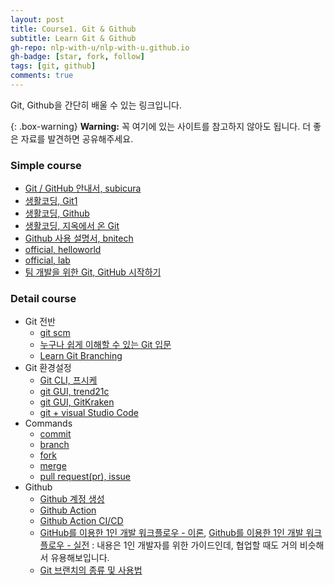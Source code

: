 ```yaml
---
layout: post
title: Course1. Git & Github
subtitle: Learn Git & Github
gh-repo: nlp-with-u/nlp-with-u.github.io
gh-badge: [star, fork, follow]
tags: [git, github]
comments: true
---
```


Git, Github을 간단히 배울 수 있는 링크입니다.  

{: .box-warning}
**Warning:** 꼭 여기에 있는 사이트를 참고하지 않아도 됩니다. 더 좋은 자료를 발견하면 공유해주세요.  

### Simple course

- [Git / GitHub 안내서, subicura](https://subicura.com/git/)
- [생활코딩, Git1](https://opentutorials.org/module/3733)
- [생활코딩, Github](https://opentutorials.org/module/155/2475)
- [생활코딩, 지옥에서 온 Git](https://www.opentutorials.org/course/2708)
- [Github 사용 설명서, bnitech](https://bnitech.tistory.com/9)
- [official, helloworld](https://guides.github.com/activities/hello-world/)
- [official, lab](https://lab.github.com/)
- [팀 개발을 위한 Git, GitHub 시작하기](http://www.yes24.com/Product/Goods/86031178)

### Detail course

- Git 전반
  - [git scm](https://git-scm.com/book/ko/v2/%EC%8B%9C%EC%9E%91%ED%95%98%EA%B8%B0-%EB%B2%84%EC%A0%84-%EA%B4%80%EB%A6%AC%EB%9E%80%3F)
  - [누구나 쉽게 이해할 수 있는 Git 입문](https://backlog.com/git-tutorial/kr/)
  - [Learn Git Branching](https://learngitbranching.js.org/?locale=ko)
- Git 환경설정
  - [Git CLI, 프시케](https://medium.com/@psychet_learn/git-%EC%82%AC%EC%9A%A9%EB%B2%95-2%EC%9E%A5-git-cli-%EC%9D%B5%EC%88%99%ED%95%B4%EC%A7%80%EA%B8%B0-3bc6c25db65f)
  - [git GUI, trend21c](https://trend21c.tistory.com/1431)
  - [git GUI, GitKraken](https://www.gitkraken.com/)
  - [git + visual Studio Code](https://promobile.tistory.com/378)
- Commands
  - [commit](https://git-scm.com/book/ko/v2/Git%EC%9D%98-%EA%B8%B0%EC%B4%88-%EC%88%98%EC%A0%95%ED%95%98%EA%B3%A0-%EC%A0%80%EC%9E%A5%EC%86%8C%EC%97%90-%EC%A0%80%EC%9E%A5%ED%95%98%EA%B8%B0)
  - [branch](https://git-scm.com/book/ko/v2/Git-%EB%B8%8C%EB%9E%9C%EC%B9%98-%EB%B8%8C%EB%9E%9C%EC%B9%98%EB%9E%80-%EB%AC%B4%EC%97%87%EC%9D%B8%EA%B0%80)
  - [fork](https://velog.io/@imacoolgirlyo/Git-fork%EC%99%80-clone-%EC%9D%98-%EC%B0%A8%EC%9D%B4%EC%A0%90-5sjuhwfzgp)
  - [merge](https://git-scm.com/book/ko/v2/Git-%EB%B8%8C%EB%9E%9C%EC%B9%98-%EB%B8%8C%EB%9E%9C%EC%B9%98%EC%99%80-Merge-%EC%9D%98-%EA%B8%B0%EC%B4%88)
  - [pull request(pr), issue](https://ebbnflow.tistory.com/260)
- Github
  - [Github 계정 생성](https://git-scm.com/book/ko/v2/GitHub-%EA%B3%84%EC%A0%95-%EB%A7%8C%EB%93%A4%EA%B3%A0-%EC%84%A4%EC%A0%95%ED%95%98%EA%B8%B0)
  - [Github Action](https://elastic7327.medium.com/%EA%B9%83%ED%97%88%EB%B8%8C%EC%9D%98-%EC%95%A1%EC%85%98-%EA%B8%B0%EB%8A%A5-git-action-%EB%A5%BC-%EC%82%AC%EC%9A%A9%ED%95%B4%EB%B3%B4%EC%9E%90-ed634d622280)
  - [Github Action CI/CD](https://hwasurr.io/git-github/github-actions/)
  - [GitHub를 이용한 1인 개발 워크플로우 - 이론](https://www.huskyhoochu.com/issue-based-version-control-101), [Github를 이용한 1인 개발 워크플로우 - 실전](https://www.huskyhoochu.com/issue-based-version-control-201/) : 내용은 1인 개발자를 위한 가이드인데, 협업할 때도 거의 비슷해서 유용해보입니다.
  - [Git 브랜치의 종류 및 사용법](https://gmlwjd9405.github.io/2018/05/11/types-of-git-branch.html)
